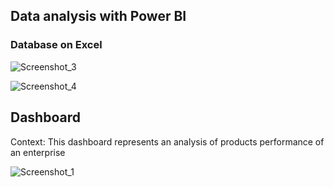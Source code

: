 ## Data analysis with Power BI

### Database on Excel
![Screenshot_3](https://github.com/matematicodosdados/Dashboard_with_PowerBI/assets/144749219/eea2f141-e888-43fe-8c7d-5e8fb69da0f7)

![Screenshot_4](https://github.com/matematicodosdados/Dashboard_with_PowerBI/assets/144749219/1ef79726-3329-46a9-afd4-405d1be7f797)

## Dashboard
Context: This dashboard represents an analysis of products performance of an enterprise

![Screenshot_1](https://github.com/matematicodosdados/Dashboard_with_PowerBI/assets/144749219/a5f09762-76eb-4e0f-8ab0-6795f7dd220e)
